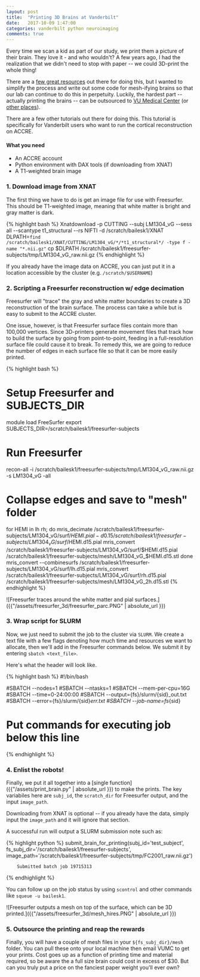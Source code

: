 ```yaml
---
layout: post
title:  "Printing 3D Brains at Vanderbilt"
date:   2017-10-09 1:47:00
categories: vanderbilt python neuroimaging
comments: true
---
```


Every time we scan a kid as part of our study, we print them a picture of their brain. They love it - and who wouldn't? A few years ago, I had the realization that we didn't need to stop with paper -- we could 3D-print the whole thing!

There are a [few great resources](http://www.instructables.com/id/3D-print-your-own-brain/) out there for doing this, but I wanted to simplify the process and write out some code for mesh-ifying brains so that our lab can continue to do this in perpetuity. Luckily, the hardest part -- actually printing the brains -- can be outsourced to [VU Medical Center](http://www.library.vanderbilt.edu/biomedical/technology/3d-printing.php) (or [other places](https://www.shapeways.com/)).

There are a few other tutorials out there for doing this. This tutorial is specifically for Vanderbilt users who want to run the cortical reconstruction on ACCRE.

#### What you need
- An ACCRE account
- Python environment with DAX tools (if downloading from XNAT)
- A T1-weighted brain image

### 1. Download image from XNAT

The first thing we have to do is get an image file for use with Freesurfer. This should be T1-weighted image, meaning that white matter is bright and gray matter is dark. 

{% highlight bash %}
Xnatdownload -p CUTTING --subj LM1304_vG --sess all --scantype t1_structural --rs NIFTI -d /scratch/bailesk1/XNAT
DLPATH=`find /scratch/bailesk1/XNAT/CUTTING/LM1304_vG/*/*t1_structural*/ -type f -name "*.nii.gz"`
cp $DLPATH /scratch/bailesk1/freesurfer-subjects/tmp/LM1304_vG_raw.nii.gz
{% endhighlight %}

If you already have the image data on ACCRE, you can just put it in a location accessible by the cluster (e.g. `/scratch/$USERNAME`)

### 2. Scripting a Freesurfer reconstruction w/ edge decimation

Freesurfer will "trace" the gray and white matter boundaries to create a 3D reconstruction of the brain surface.  The process can take a while but is easy to submit to the ACCRE cluster. 

One issue, however, is that Freesurfer surface files contain more than 100,000 vertices. Since 3D-printers generate movement files that track how to build the surface by going from point-to-point, feeding in a full-resolution surface file could cause it to break. To remedy this, we are going to reduce the number of edges in each surface file so that it can be more easily printed.

{% highlight bash %}
# Setup Freesurfer and SUBJECTS_DIR
module load FreeSurfer
export SUBJECTS_DIR=/scratch/bailesk1/freesurfer-subjects

# Run Freesurfer
recon-all -i /scratch/bailesk1/freesurfer-subjects/tmp/LM1304_vG_raw.nii.gz -s LM1304_vG -all

# Collapse edges and save to "mesh" folder
for HEMI in lh rh; do 
    mris_decimate /scratch/bailesk1/freesurfer-subjects/LM1304_vG/surf/$HEMI.pial -d 0.15 /scratch/bailesk1/freesurfer-subjects/LM1304_vG/surf/$HEMI.d15.pial
    mris_convert /scratch/bailesk1/freesurfer-subjects/LM1304_vG/surf/$HEMI.d15.pial /scratch/bailesk1/freesurfer-subjects/mesh/LM1304_vG_$HEMI.d15.stl
done
mris_convert --combinesurfs /scratch/bailesk1/freesurfer-subjects/LM1304_vG/surf/lh.d15.pial mris_convert /scratch/bailesk1/freesurfer-subjects/LM1304_vG/surf/rh.d15.pial /scratch/bailesk1/freesurfer-subjects/mesh/LM1304_vG_2h.d15.stl
{% endhighlight %}

![Freesurfer traces around the white matter and pial surfaces.]({{"/assets/freesurfer_3d/freesurfer_parc.PNG" | absolute_url }})

### 3. Wrap script for SLURM

Now, we just need to submit the job to the cluster via `SLURM`. We create a text file with a few flags denoting how much time and resources we want to allocate, then we'll add in the Freesurfer commands  below. We submit it by entering `sbatch <text_file>`. 

Here's what the header will look like. 

{% highlight bash %}
#!/bin/bash

#SBATCH --nodes=1
#SBATCH --ntasks=1
#SBATCH --mem-per-cpu=16G
#SBATCH --time=0-24:00:00
#SBATCH --output={fs}/slurm/{sid}_out.txt
#SBATCH --error={fs}/slurm/{sid}_err.txt
#SBATCH --job-name=fs_{sid}

# Put commands for executing job below this line
{% endhighlight %}

### 4. Enlist the robots!

Finally, we put it all together into a [single function]({{"/assets/print_brain.py" | absolute_url }}) to make the prints. The key variabiles here are `subj_id`, the `scratch_dir` for Freesurfer output, and the input `image_path`. 

Downloading from XNAT is optional -- if you already have the data, simply input the `image_path` and it will ignore that section. 

A successful run will output a SLURM submission note such as:

{% highlight python %}
submit_brain_for_printing(subj_id='test_subject', 
                          fs_subj_dir='/scratch/bailesk1/freesurfer-subjects', 
                          image_path='/scratch/bailesk1/freesurfer-subjects/tmp/FC2001_raw.nii.gz')
        
        Submitted batch job 19715313
{% endhighlight %}

You can follow up on the job status by using `scontrol` and other commands like `squeue -u bailesk1`. 

![Freesurfer outputs a mesh on top of the surface, which can be 3D printed.]({{"/assets/freesurfer_3d/mesh_hires.PNG" | absolute_url }})


### 5. Outsource the printing and reap the rewards

Finally, you will have a couple of mesh files in your `${fs_subj_dir}/mesh` folder. You can pull these onto your local machine then email VUMC to get your prints. Cost goes up as a function of printing time and material required, so be aware the a full size brain could cost in excess of $30. But can you truly put a price on the fanciest paper weight you'll ever own?

